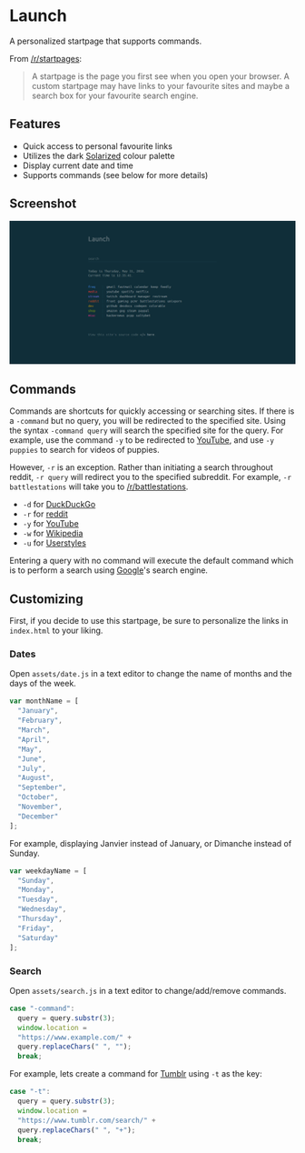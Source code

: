 # Launch

A personalized startpage that supports commands.

From [/r/startpages](https://www.reddit.com/r/startpages):

> A startpage is the page you first see when you open your browser. A custom startpage may have links to your favourite sites and maybe a search box for your favourite search engine.

## Features

- Quick access to personal favourite links
- Utilizes the dark [Solarized](http://ethanschoonover.com/solarized) colour palette
- Display current date and time
- Supports commands (see below for more details)

## Screenshot

![Launch in action.](https://raw.githubusercontent.com/haothitran/launch/master/assets/screenshot.png)

## Commands

Commands are shortcuts for quickly accessing or searching sites. If there is a `-command` but no query, you will be redirected to the specified site. Using the syntax `-command query` will search the specified site for the query. For example, use the command `-y` to be redirected to [YouTube](https://www.youtube.com/), and use `-y puppies` to search for videos of puppies.

However, `-r` is an exception. Rather than initiating a search throughout reddit, `-r query` will redirect you to the specified subreddit. For example, `-r battlestations` will take you to [/r/battlestations](https://www.reddit.com/r/battlestations).

- `-d` for [DuckDuckGo](https://duckduckgo.com/)
- `-r` for [reddit](https://www.reddit.com/)
- `-y` for [YouTube](https://www.youtube.com/)
- `-w` for [Wikipedia](https://en.wikipedia.org/)
- `-u` for [Userstyles](https://userstyles.org/)

Entering a query with no command will execute the default command which is to perform a search using [Google](https://www.google.ca/)'s search engine.

## Customizing

First, if you decide to use this startpage, be sure to personalize the links in `index.html` to your liking.

### Dates

Open `assets/date.js` in a text editor to change the name of months and the days of the week.

``` javascript
var monthName = [
  "January",
  "February",
  "March",
  "April",
  "May",
  "June",
  "July",
  "August",
  "September",
  "October",
  "November",
  "December"
];
```

For example, displaying Janvier instead of January, or Dimanche instead of Sunday.

``` javascript
var weekdayName = [
  "Sunday",
  "Monday",
  "Tuesday",
  "Wednesday",
  "Thursday",
  "Friday",
  "Saturday"
];
```

### Search

Open `assets/search.js` in a text editor to change/add/remove commands.

``` javascript
case "-command":
  query = query.substr(3);
  window.location =
  "https://www.example.com/" +
  query.replaceChars(" ", "");
  break;
```

For example, lets create a command for [Tumblr](https://www.tumblr.com/) using `-t` as the key:

``` javascript
case "-t":
  query = query.substr(3);
  window.location =
  "https://www.tumblr.com/search/" +
  query.replaceChars(" ", "+");
  break;
```
